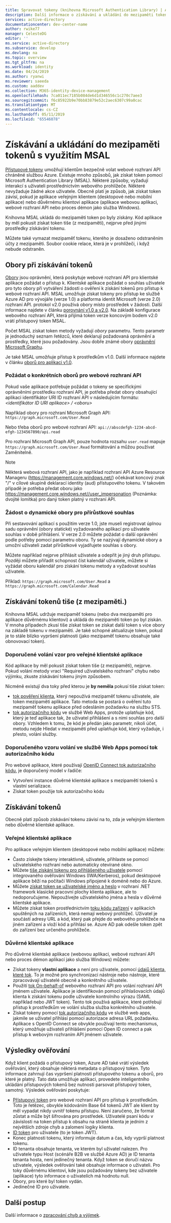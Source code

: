 ```yaml
---
title: Spravovat tokeny (knihovna Microsoft Authentication Library) | Azure
description: Další informace o získávání a ukládání do mezipaměti tokeny pomocí knihovny Microsoft Authentication Library (MSAL).
services: active-directory
documentationcenter: dev-center-name
author: rwike77
manager: CelesteDG
editor: ''
ms.service: active-directory
ms.subservice: develop
ms.devlang: na
ms.topic: overview
ms.tgt_pltfrm: na
ms.workload: identity
ms.date: 04/24/2019
ms.author: ryanwi
ms.reviewer: saeeda
ms.custom: aaddev
ms.collection: M365-identity-device-management
ms.openlocfilehash: 7ca011ec7185b084de6d1d346556c1c270c7aee3
ms.sourcegitcommit: f6c85922b9e70bb83879e52c2aec6307c99a0cac
ms.translationtype: MT
ms.contentlocale: cs-CZ
ms.lasthandoff: 05/11/2019
ms.locfileid: "65546078"
---
```

# <a name="acquiring-and-caching-tokens-using-msal"></a>Získávání a ukládání do mezipaměti tokenů s využitím MSAL
[Přístupové tokeny](access-tokens.md) umožňují klientům bezpečně volat webové rozhraní API chráněné službou Azure. Existuje mnoho způsobů, jak získat token pomocí Microsoft Authentication Library (MSAL). Některé způsoby, vyžadují interakcí s uživateli prostřednictvím webového prohlížeče. Některé nevyžaduje žádné akce uživatele. Obecně platí je způsob, jak získat token závisí, pokud je aplikace veřejným klientem (desktopové nebo mobilní aplikace) nebo důvěrnému klientovi aplikace (aplikace webovou aplikaci, webové rozhraní API nebo proces démon jako služba Windows).

Knihovna MSAL ukládá do mezipaměti token po byly získány.  Kód aplikace by měl pokusit získat token tiše (z mezipaměti), nejprve před jinými prostředky získávání tokenu.

Můžete také vymazat mezipaměť tokenu, kterého je dosaženo odstraněním účty z mezipaměti. Soubor cookie relace, která je v prohlížeči, i když nebude odstraněn.

## <a name="scopes-when-acquiring-tokens"></a>Obory při získávání tokenů
[Obory](v2-permissions-and-consent.md) jsou oprávnění, která poskytuje webové rozhraní API pro klientské aplikace požádat o přístup k. Klientské aplikace požádat o souhlas uživatele pro tyto obory při vytváření žádosti o ověření k získání tokenů pro přístup k webové rozhraní API. MSAL umožňuje získat tokeny pro přístup ke službě Azure AD pro vývojáře (verze 1.0) a platforma identit Microsoft (verze 2.0) rozhraní API. protokol v2.0 používá obory místo prostředek v žádosti. Další informace najdete v článku [porovnání v1.0 a v2.0](active-directory-v2-compare.md). Na základě konfigurace webového rozhraní API, která přijímá token verze koncovým bodem v2.0 vrátí přístupový token MSAL.

Počet MSAL získat token metody vyžadují *obory* parametru. Tento parametr je jednoduchý seznam řetězců, které deklarují požadovaná oprávnění a prostředky, které jsou požadovány. Jsou dobře známé obory [oprávnění Microsoft Graphu](/graph/permissions-reference).

Je také MSAL umožňuje přístup k prostředkům v1.0. Další informace najdete v článku [oborů pro aplikaci v1.0](msal-v1-app-scopes.md).

### <a name="request-specific-scopes-for-a-web-api"></a>Požádat o konkrétních oborů pro webové rozhraní API
Pokud vaše aplikace potřebuje požádat o tokeny se specifickými oprávněními prostředku rozhraní API, je potřeba předat obory obsahující aplikaci identifikátor URI ID rozhraní API v následujícím formátu:  *&lt;identifikátor ID URI aplikace&gt; / &lt;oboru&gt;*

Například obory pro rozhraní Microsoft Graph API: `https://graph.microsoft.com/User.Read`

Nebo třeba oborů pro webové rozhraní API: `api://abscdefgh-1234-abcd-efgh-1234567890/api.read`

Pro rozhraní Microsoft Graph API, pouze hodnota rozsahu `user.read` mapuje `https://graph.microsoft.com/User.Read` formátování a můžou používat Zaměnitelně.

> [!NOTE]
> Některá webová rozhraní API, jako je například rozhraní API Azure Resource Manageru (https://management.core.windows.net/) očekávat koncový znak "/" v cílové skupině deklarací identity (aud) přístupového tokenu. V takovém případě je potřeba předat oboru jako https://management.core.windows.net//user_impersonation (Poznámka: dvojité lomítka) pro daný token platný v rozhraní API.

### <a name="request-dynamic-scopes-for-incremental-consent"></a>Žádost o dynamické obory pro přírůstkové souhlas
Při sestavování aplikací s použitím verze 1.0, jste museli registrovat úplnou sadu oprávnění (obory statické) vyžadovaného aplikací pro uživatele souhlas v době přihlášení. V verze 2.0 můžete požádat o další oprávnění podle potřeby pomocí parametru oboru. Ty se nazývají dynamické obory a umožní uživateli zadat přírůstkové vyjadřujete souhlas s obory.

Můžete například nejprve přihlásit uživatele a odepřít je jiný druh přístupu. Později můžete přiřadit schopnost číst kalendář uživatele, můžete si vyžádat oboru kalendář pro získání tokenu metody a vyžadovat souhlas uživatele.

Příklad: `https://graph.microsoft.com/User.Read` a `https://graph.microsoft.com/Calendar.Read`

## <a name="acquiring-tokens-silently-from-the-cache"></a>Získávání tokenů tiše (z mezipaměti.)
Knihovna MSAL udržuje mezipaměť tokenu (nebo dva mezipaměti pro aplikace důvěrnému klientovi) a ukládá do mezipaměti token po byl získán.  V mnoha případech zkusí tiše získat token se získat další token s více obory na základě tokenu v mezipaměti. Je také schopné aktualizuje token, pokud je to stále blízko vypršení platnosti (jako mezipaměť tokenu obsahuje také obnovovací token).

### <a name="recommended-call-pattern-for-public-client-applications"></a>Doporučené volání vzor pro veřejné klientské aplikace
Kód aplikace by měl pokusit získat token tiše (z mezipaměti), nejprve.  Pokud volání metody vrací "Required uživatelského rozhraní" chybu nebo výjimku, zkuste získávání tokenu jiným způsobem. 

Nicméně existují dva toky před kterou je **by neměla** pokusí tiše získat token:

- [tok pověření klienta](msal-authentication-flows.md#client-credentials), který nepoužívá mezipaměť tokenu uživatele, ale token mezipaměti aplikace. Tato metoda se postará o ověření tuto mezipaměť tokenu aplikace před odesláním požadavku na službu STS.
- [tok autorizačního kódu](msal-authentication-flows.md#authorization-code) ve službě Web Apps, protože uplatňuje kód, který je teď aplikace tak, že uživatel přihlášení a s nimi souhlas pro další obory. Vzhledem k tomu, že kód je předán jako parametr, nikoli účet, metodu nejde Hledat v mezipaměti před uplatňuje kód, který vyžaduje, i přesto, volání služby.

### <a name="recommended-call-pattern-in-web-apps-using-the-authorization-code-flow"></a>Doporučeného vzoru volání ve službě Web Apps pomocí tok autorizačního kódu 
Pro webové aplikace, které používají [OpenID Connect tok autorizačního kódu](v2-protocols-oidc.md), je doporučený model v řadiče:

- Vytvoření instance důvěrné klientské aplikace s mezipamětí tokenů s vlastní serializace. 
- Získat token použije tok autorizačního kódu

## <a name="acquiring-tokens"></a>Získávání tokenů
Obecně platí způsob získávání tokenu závisí na to, zda je veřejným klientem nebo důvěrné klientské aplikace.

### <a name="public-client-applications"></a>Veřejné klientské aplikace
Pro aplikace veřejným klientem (desktopové nebo mobilní aplikace) můžete:
- Často získejte tokeny interaktivně, uživatele, přihlaste se pomocí uživatelského rozhraní nebo automaticky otevírané okno.
- Můžete [tiše získání tokenu pro přihlášeného uživatele](msal-authentication-flows.md#integrated-windows-authentication) pomocí integrovaného ověřování Windows (IWA/Kerberos), pokud desktopové aplikace běží na počítači Windows připojené k doméně nebo do Azure.
- Můžete [získat token se uživatelské jméno a heslo](msal-authentication-flows.md#usernamepassword) v rozhraní .NET framework klasické pracovní plochy klienta aplikace, ale to nedoporučujeme. Nepoužívejte uživatelského jména a hesla v důvěrné klientské aplikace.
- Můžete získat token prostřednictvím [toku kódu zařízení](msal-authentication-flows.md#device-code) v aplikacích spuštěných na zařízeních, která nemají webový prohlížeč. Uživatel je součástí adresy URL a kód, který pak přejde do webového prohlížeče na jiném zařízení a vloží kód a přihlásí se.  Azure AD pak odešle token zpět do zařízení bez určeného prohlížeče.

### <a name="confidential-client-applications"></a>Důvěrné klientské aplikace 
Pro důvěrné klientské aplikace (webovou aplikaci, webové rozhraní API nebo proces démon aplikací jako služba Windows) můžete:
- Získat tokeny **vlastní aplikace** a není pro uživatele, pomocí [údajů klienta, které tok](msal-authentication-flows.md#client-credentials). To je možné pro synchronizaci nástroje nebo nástroje, které zpracovávají uživatelé obecně a konkrétního uživatele. 
- Použití [tok On-behalf-of](msal-authentication-flows.md#on-behalf-of) webového rozhraní API pro volání rozhraní API jménem uživatele. Aplikace je identifikován pomocí přihlašovacích údajů klienta k získání tokenu podle uživatele kontrolního výrazu (SAML například nebo JWT token). Tento tok používá aplikace, které potřebují přístup k prostředkům ve volání služba služba konkrétního uživatele.
- Získat tokeny pomocí [tok autorizačního kódu](msal-authentication-flows.md#authorization-code) ve službě web apps, jakmile se uživatel přihlásí pomocí autorizace adresa URL požadavku. Aplikace s OpenID Connect se obvykle používají tento mechanismus, který umožňuje uživateli přihlášení pomocí Open ID connect a pak přístup k webovým rozhraním API jménem uživatele.


## <a name="authentication-results"></a>Výsledky ověřování 
Když klient požádá o přístupový token, Azure AD také vrátí výsledek ověřování, který obsahuje některá metadata o přístupový token. Tyto informace zahrnují čas vypršení platnosti přístupového tokenu a oborů, pro které je platný. Tato data umožňuje aplikaci, provedete inteligentního ukládání přístupových tokenů bez nutnosti parsovat přístupový token, samotný.  Výsledek ověřování poskytuje:

- [Přístupový token](access-tokens.md) pro webové rozhraní API pro přístup k prostředkům. Toto je řetězec, obvykle kódováním Base 64 tokenů JWT ale klient by měl vypadat nikdy uvnitř tokenu přístupu. Není zaručeno, že formát zůstat a může být šifrována pro prostředek. Uživatelé psaní kódu v závislosti na token přístup k obsahu na straně klienta je jedním z největších zdroje chyb a zalomení logiky klienta.
- [ID token](id-tokens.md) pro uživatele (to je token JWT).
- Konec platnosti tokenu, který informuje datum a čas, kdy vyprší platnost tokenu.
- ID tenanta obsahuje tenanta, ve kterém byl uživatel nalezen. Pro uživatele typu Host (scénáře B2B ve službě Azure AD) je ID tenanta tenanta hosta, není jedinečný tenanta. Když token se doručí názvu uživatele, výsledek ověřování také obsahuje informace o uživateli. Pro toky důvěrnému klientovi, kde jsou požadovány tokeny bez uživatele (aplikace) tyto informace o uživatelích má hodnotu null.
- Obory, pro které byl token vydán.
- Jedinečné ID pro uživatele.

## <a name="next-steps"></a>Další postup
Další informace o [zpracování chyb a výjimek](msal-handling-exceptions.md). 
